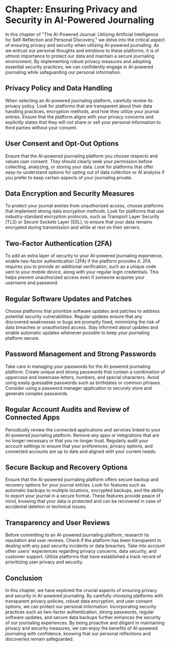 Chapter: Ensuring Privacy and Security in AI-Powered Journaling
===============================================================

In this chapter of "The AI-Powered Journal: Utilizing Artificial Intelligence for Self-Reflection and Personal Discovery," we delve into the critical aspect of ensuring privacy and security when utilizing AI-powered journaling. As we entrust our personal thoughts and emotions to these platforms, it is of utmost importance to protect our data and maintain a secure journaling environment. By implementing robust privacy measures and adopting essential security practices, we can confidently engage in AI-powered journaling while safeguarding our personal information.

Privacy Policy and Data Handling
--------------------------------

When selecting an AI-powered journaling platform, carefully review its privacy policy. Look for platforms that are transparent about their data handling practices, encryption methods, and how they utilize your journal entries. Ensure that the platform aligns with your privacy concerns and explicitly states that they will not share or sell your personal information to third parties without your consent.

User Consent and Opt-Out Options
--------------------------------

Ensure that the AI-powered journaling platform you choose respects and values user consent. They should clearly seek your permission before collecting, analyzing, or storing your data. Look for platforms that offer easy-to-understand options for opting out of data collection or AI analysis if you prefer to keep certain aspects of your journaling private.

Data Encryption and Security Measures
-------------------------------------

To protect your journal entries from unauthorized access, choose platforms that implement strong data encryption methods. Look for platforms that use industry-standard encryption protocols, such as Transport Layer Security (TLS) or Secure Sockets Layer (SSL), to ensure that your data remains encrypted during transmission and while at rest on their servers.

Two-Factor Authentication (2FA)
-------------------------------

To add an extra layer of security to your AI-powered journaling experience, enable two-factor authentication (2FA) if the platform provides it. 2FA requires you to provide an additional verification, such as a unique code sent to your mobile device, along with your regular login credentials. This helps prevent unauthorized access even if someone acquires your username and password.

Regular Software Updates and Patches
------------------------------------

Choose platforms that prioritize software updates and patches to address potential security vulnerabilities. Regular updates ensure that any discovered weaknesses or bugs are promptly fixed, minimizing the risk of data breaches or unauthorized access. Stay informed about updates and enable automatic updates whenever possible to keep your journaling platform secure.

Password Management and Strong Passwords
----------------------------------------

Take care in managing your passwords for the AI-powered journaling platform. Create unique and strong passwords that contain a combination of uppercase and lowercase letters, numbers, and special characters. Avoid using easily guessable passwords such as birthdates or common phrases. Consider using a password manager application to securely store and generate complex passwords.

Regular Account Audits and Review of Connected Apps
---------------------------------------------------

Periodically review the connected applications and services linked to your AI-powered journaling platform. Remove any apps or integrations that are no longer necessary or that you no longer trust. Regularly audit your account settings to ensure that your preferences, privacy options, and connected accounts are up to date and aligned with your current needs.

Secure Backup and Recovery Options
----------------------------------

Ensure that the AI-powered journaling platform offers secure backup and recovery options for your journal entries. Look for features such as automatic backups to multiple locations, encrypted backups, and the ability to export your journal in a secure format. These features provide peace of mind, knowing that your data is protected and can be recovered in case of accidental deletion or technical issues.

Transparency and User Reviews
-----------------------------

Before committing to an AI-powered journaling platform, research its reputation and user reviews. Check if the platform has been transparent in dealing with any past security incidents or data breaches. Take into account other users' experiences regarding privacy concerns, data security, and customer support. Utilize platforms that have established a track record of prioritizing user privacy and security.

Conclusion
----------

In this chapter, we have explored the crucial aspects of ensuring privacy and security in AI-powered journaling. By carefully choosing platforms with transparent privacy policies, robust data encryption, and user consent options, we can protect our personal information. Incorporating security practices such as two-factor authentication, strong passwords, regular software updates, and secure data backups further enhances the security of our journaling experiences. By being proactive and diligent in maintaining privacy and security measures, we can enjoy the benefits of AI-powered journaling with confidence, knowing that our personal reflections and discoveries remain safeguarded.
